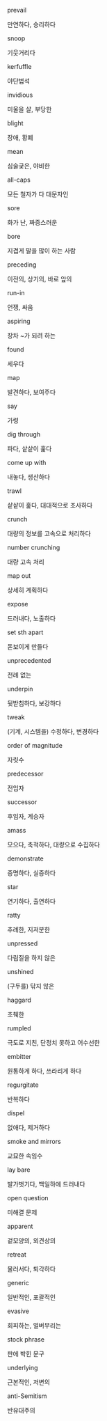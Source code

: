 prevail

만연하다, 승리하다

snoop

기웃거리다

kerfuffle

야단법석

invidious

미울을 살, 부당한

blight

장애, 황폐

mean

심술궂은, 야비한

all-caps

모든 철자가 다 대문자인

sore

화가 난, 짜증스러운

bore

지겹게 말을 많이 하는 사람

preceding

이전의, 상기의, 바로 앞의

run-in

언쟁, 싸움

aspiring

장차 ~가 되려 하는

found

세우다

map

발견하다, 보여주다

say

가령

dig through

파다, 샅샅이 훑다

come up with

내놓다, 생산하다

trawl

샅샅이 훑다, 대대적으로 조사하다

crunch

대량의 정보를 고속으로 처리하다

number crunching

대량 고속 처리

map out 

상세히 계획하다

expose

드러내다, 노출하다

set sth apart

돋보이게 만들다

unprecedented

전례 없는

underpin

뒷받침하다, 보강하다

tweak

(기계, 시스템을)  수정하다, 변경하다

order of magnitude

자릿수

predecessor

전임자

successor

후임자, 계승자

amass

모으다, 축적하다, 대량으로 수집하다

demonstrate

증명하다, 실증하다

star

연기하다, 출연하다

ratty

추례한, 지저분한

unpressed

다림질을 하지 않은

unshined

(구두를) 닦지 않은

haggard

초췌한

rumpled

극도로 지친, 단정치 못하고 어수선한

embitter

원통하게 하다, 쓰라리게 하다

regurgitate

반복하다

dispel

없애다, 제거하다

smoke and mirrors

교묘한 속임수

lay bare

발가벗기다, 백일하에 드러내다

open question

미해결 문제

apparent

겉모양의, 외견상의

retreat

물러서다, 퇴각하다

generic

일반적인, 포괄적인

evasive

회피하는, 얼버무리는

stock phrase

판에 박힌 문구

underlying

근본적인, 저변의

anti-Semitism

반유대주의
